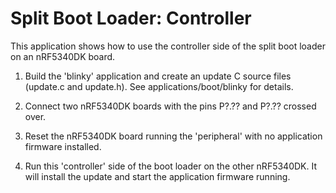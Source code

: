 # Split Boot Loader: Controller
This application shows how to use the controller side of the split boot loader on an nRF5340DK board.

1. Build the 'blinky' application and create an update C source files (update.c and update.h).  See applications/boot/blinky for details.

1. Connect two nRF5340DK boards with the pins P?.?? and P?.?? crossed over.

1. Reset the nRF5340DK board running the 'peripheral' with no application firmware installed.

1. Run this 'controller' side of the boot loader on the other nRF5340DK.  It will install the update and start the application firmware running.
